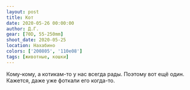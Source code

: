 ```yaml
---
layout: post
title: Кот
date: 2020-05-26 00:00:00
author: Д.Г.
gear: [70D, 55-250mm]
shoot_date: 2020-05-25
location: Нахабино
colors: ['200805', '110e08']
tags: [животные, кошки]
---
```

Кому-кому, а котикам-то у нас всегда рады. Поэтому вот ещё один. Кажется, даже уже фоткали его когда-то.

